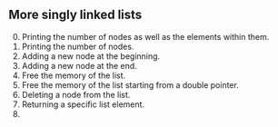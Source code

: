 More singly linked lists
---
0. Printing the number of nodes as well as the elements within them.
1. Printing the number of nodes.
2. Adding a new node at the beginning.
3. Adding a new node at the end.
4. Free the memory of the list.
5. Free the memory of the list starting from a double pointer.
6. Deleting a node from the list.
7. Returning a specific list element.
8.